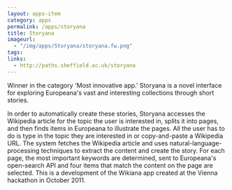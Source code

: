```yaml
---
layout: apps-item
category: apps
permalink: /apps/storyana
title: Storyana
imageurl:
  - "/img/apps/Storyana/storyana.fw.png"
tags:
links:
  - http://paths.sheffield.ac.uk/storyana
---
```


Winner in the category 'Most innovative app.' Storyana is a novel interface for exploring Europeana's vast and interesting collections through short stories.

 In order to automatically create these stories, Storyana accesses the Wikipedia article for the topic the user is interested in, splits it into pages, and then finds items in Europeana to illustrate the pages. All the user has to do is type in the topic they are interested in or copy-and-paste a Wikipedia URL. The system fetches the Wikipedia article and uses natural-language-processing techniques to extract the content and create the story. For each page, the most important keywords are determined, sent to Europeana's open-search API and four items that match the content on the page are selected. This is a development of the Wikiana app created at the Vienna hackathon in October 2011. 
